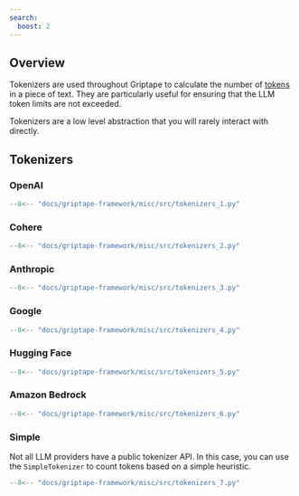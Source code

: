 ```yaml
---
search:
  boost: 2
---
```


## Overview

Tokenizers are used throughout Griptape to calculate the number of [tokens](https://learn.microsoft.com/en-us/semantic-kernel/prompt-engineering/tokens) in a piece of text.
They are particularly useful for ensuring that the LLM token limits are not exceeded.

Tokenizers are a low level abstraction that you will rarely interact with directly.

## Tokenizers

### OpenAI

```python
--8<-- "docs/griptape-framework/misc/src/tokenizers_1.py"
```

### Cohere

```python
--8<-- "docs/griptape-framework/misc/src/tokenizers_2.py"
```

### Anthropic

```python
--8<-- "docs/griptape-framework/misc/src/tokenizers_3.py"
```

### Google

```python
--8<-- "docs/griptape-framework/misc/src/tokenizers_4.py"
```

### Hugging Face

```python
--8<-- "docs/griptape-framework/misc/src/tokenizers_5.py"
```

### Amazon Bedrock

```python
--8<-- "docs/griptape-framework/misc/src/tokenizers_6.py"
```

### Simple

Not all LLM providers have a public tokenizer API. In this case, you can use the `SimpleTokenizer` to count tokens based on a simple heuristic.

```python
--8<-- "docs/griptape-framework/misc/src/tokenizers_7.py"
```
